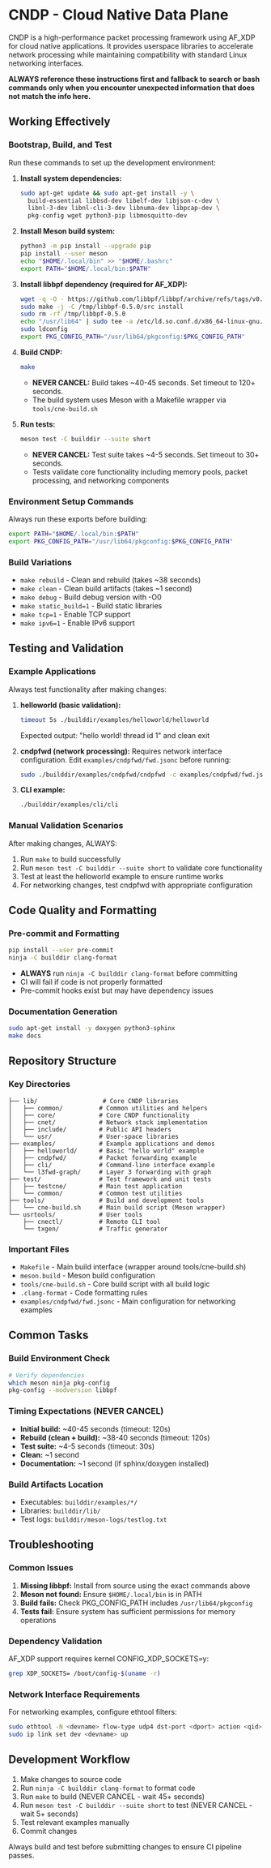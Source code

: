 # CNDP - Cloud Native Data Plane
CNDP is a high-performance packet processing framework using AF_XDP for cloud native applications. It provides userspace libraries to accelerate network processing while maintaining compatibility with standard Linux networking interfaces.

**ALWAYS reference these instructions first and fallback to search or bash commands only when you encounter unexpected information that does not match the info here.**

## Working Effectively

### Bootstrap, Build, and Test
Run these commands to set up the development environment:

1. **Install system dependencies:**
   ```bash
   sudo apt-get update && sudo apt-get install -y \
     build-essential libbsd-dev libelf-dev libjson-c-dev \
     libnl-3-dev libnl-cli-3-dev libnuma-dev libpcap-dev \
     pkg-config wget python3-pip libmosquitto-dev
   ```

2. **Install Meson build system:**
   ```bash
   python3 -m pip install --upgrade pip
   pip install --user meson
   echo "$HOME/.local/bin" >> "$HOME/.bashrc"
   export PATH="$HOME/.local/bin:$PATH"
   ```

3. **Install libbpf dependency (required for AF_XDP):**
   ```bash
   wget -q -O - https://github.com/libbpf/libbpf/archive/refs/tags/v0.5.0.tar.gz | tar -xzC /tmp
   sudo make -j -C /tmp/libbpf-0.5.0/src install
   sudo rm -rf /tmp/libbpf-0.5.0
   echo "/usr/lib64" | sudo tee -a /etc/ld.so.conf.d/x86_64-linux-gnu.conf
   sudo ldconfig
   export PKG_CONFIG_PATH="/usr/lib64/pkgconfig:$PKG_CONFIG_PATH"
   ```

4. **Build CNDP:**
   ```bash
   make
   ```
   - **NEVER CANCEL:** Build takes ~40-45 seconds. Set timeout to 120+ seconds.
   - The build system uses Meson with a Makefile wrapper via `tools/cne-build.sh`

5. **Run tests:**
   ```bash
   meson test -C builddir --suite short
   ```
   - **NEVER CANCEL:** Test suite takes ~4-5 seconds. Set timeout to 30+ seconds.
   - Tests validate core functionality including memory pools, packet processing, and networking components

### Environment Setup Commands
Always run these exports before building:
```bash
export PATH="$HOME/.local/bin:$PATH"
export PKG_CONFIG_PATH="/usr/lib64/pkgconfig:$PKG_CONFIG_PATH"
```

### Build Variations
- `make rebuild` - Clean and rebuild (takes ~38 seconds)
- `make clean` - Clean build artifacts (takes ~1 second)  
- `make debug` - Build debug version with -O0
- `make static_build=1` - Build static libraries
- `make tcp=1` - Enable TCP support
- `make ipv6=1` - Enable IPv6 support

## Testing and Validation

### Example Applications
Always test functionality after making changes:

1. **helloworld (basic validation):**
   ```bash
   timeout 5s ./builddir/examples/helloworld/helloworld
   ```
   Expected output: "hello world! thread id 1" and clean exit

2. **cndpfwd (network processing):**
   Requires network interface configuration. Edit `examples/cndpfwd/fwd.jsonc` before running:
   ```bash
   sudo ./builddir/examples/cndpfwd/cndpfwd -c examples/cndpfwd/fwd.jsonc drop
   ```

3. **CLI example:**
   ```bash
   ./builddir/examples/cli/cli
   ```

### Manual Validation Scenarios
After making changes, ALWAYS:
1. Run `make` to build successfully
2. Run `meson test -C builddir --suite short` to validate core functionality
3. Test at least the helloworld example to ensure runtime works
4. For networking changes, test cndpfwd with appropriate configuration

## Code Quality and Formatting

### Pre-commit and Formatting
```bash
pip install --user pre-commit
ninja -C builddir clang-format
```
- **ALWAYS** run `ninja -C builddir clang-format` before committing
- CI will fail if code is not properly formatted
- Pre-commit hooks exist but may have dependency issues

### Documentation Generation
```bash
sudo apt-get install -y doxygen python3-sphinx
make docs
```

## Repository Structure

### Key Directories
```
├── lib/                  # Core CNDP libraries
│   ├── common/          # Common utilities and helpers
│   ├── core/            # Core CNDP functionality
│   ├── cnet/            # Network stack implementation
│   ├── include/         # Public API headers
│   └── usr/             # User-space libraries
├── examples/            # Example applications and demos
│   ├── helloworld/      # Basic "hello world" example
│   ├── cndpfwd/         # Packet forwarding example
│   ├── cli/             # Command-line interface example
│   └── l3fwd-graph/     # Layer 3 forwarding with graph
├── test/                # Test framework and unit tests
│   ├── testcne/         # Main test application
│   └── common/          # Common test utilities
├── tools/               # Build and development tools
│   └── cne-build.sh     # Main build script (Meson wrapper)
└── usrtools/            # User tools
    ├── cnectl/          # Remote CLI tool
    └── txgen/           # Traffic generator
```

### Important Files
- `Makefile` - Main build interface (wrapper around tools/cne-build.sh)
- `meson.build` - Meson build configuration
- `tools/cne-build.sh` - Core build script with all build logic
- `.clang-format` - Code formatting rules
- `examples/cndpfwd/fwd.jsonc` - Main configuration for networking examples

## Common Tasks

### Build Environment Check
```bash
# Verify dependencies
which meson ninja pkg-config
pkg-config --modversion libbpf
```

### Timing Expectations (NEVER CANCEL)
- **Initial build:** ~40-45 seconds (timeout: 120s)
- **Rebuild (clean + build):** ~38-40 seconds (timeout: 120s)
- **Test suite:** ~4-5 seconds (timeout: 30s)
- **Clean:** ~1 second
- **Documentation:** ~1 second (if sphinx/doxygen installed)

### Build Artifacts Location
- Executables: `builddir/examples/*/` 
- Libraries: `builddir/lib/`
- Test logs: `builddir/meson-logs/testlog.txt`

## Troubleshooting

### Common Issues
1. **Missing libbpf:** Install from source using the exact commands above
2. **Meson not found:** Ensure `$HOME/.local/bin` is in PATH
3. **Build fails:** Check PKG_CONFIG_PATH includes `/usr/lib64/pkgconfig`
4. **Tests fail:** Ensure system has sufficient permissions for memory operations

### Dependency Validation
AF_XDP support requires kernel CONFIG_XDP_SOCKETS=y:
```bash
grep XDP_SOCKETS= /boot/config-$(uname -r)
```

### Network Interface Requirements
For networking examples, configure ethtool filters:
```bash
sudo ethtool -N <devname> flow-type udp4 dst-port <dport> action <qid>
sudo ip link set dev <devname> up
```

## Development Workflow
1. Make changes to source code
2. Run `ninja -C builddir clang-format` to format code
3. Run `make` to build (NEVER CANCEL - wait 45+ seconds)
4. Run `meson test -C builddir --suite short` to test (NEVER CANCEL - wait 5+ seconds) 
5. Test relevant examples manually
6. Commit changes

Always build and test before submitting changes to ensure CI pipeline passes.